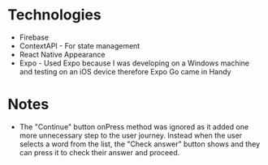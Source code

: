 # Technologies

- Firebase
- ContextAPI - For state management
- React Native Appearance
- Expo - Used Expo because I was developing on a Windows machine and testing on an iOS device therefore Expo Go came in Handy

# Notes

- The "Continue" button onPress method was ignored as it added one more unnecessary step to the user journey. Instead when the user selects a word from the list, the "Check answer" button shows and they can press it to check their answer and proceed.
